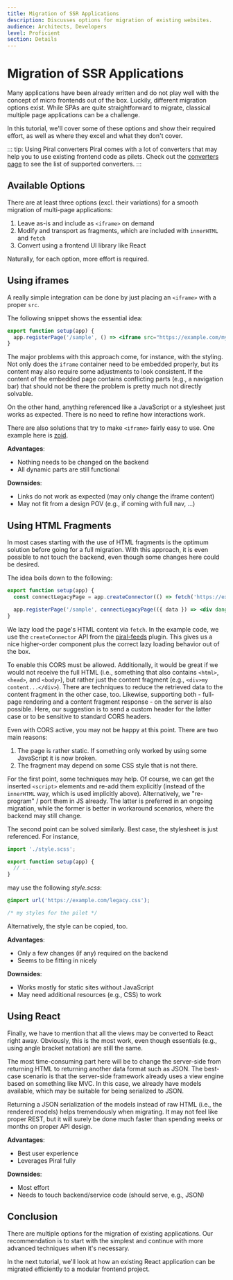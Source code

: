 ```yaml
---
title: Migration of SSR Applications
description: Discusses options for migration of existing websites.
audience: Architects, Developers
level: Proficient
section: Details
---
```


# Migration of SSR Applications

Many applications have been already written and do not play well with the concept of micro frontends out of the box. Luckily, different migration options exist. While SPAs are quite straightforward to migrate, classical multiple page applications can be a challenge.

In this tutorial, we'll cover some of these options and show their required effort, as well as where they excel and what they don't cover.

::: tip: Using Piral converters
Piral comes with a lot of converters that may help you to use existing frontend code as pilets.
Check out the [converters page](https://docs.piral.io/plugins) to see the list of supported converters.
:::

## Available Options

There are at least three options (excl. their variations) for a smooth migration of multi-page applications:

1. Leave as-is and include as `<iframe>` on demand
2. Modify and transport as fragments, which are included with `innerHTML` and `fetch`
3. Convert using a frontend UI library like React

Naturally, for each option, more effort is required.

## Using iframes

A really simple integration can be done by just placing an `<iframe>` with a proper `src`.

The following snippet shows the essential idea:

```jsx
export function setup(app) {
  app.registerPage('/sample', () => <iframe src="https://example.com/my-legacy-page" />);
}
```

The major problems with this approach come, for instance, with the styling. Not only does the `iframe` container need to be embedded properly, but its content may also require some adjustments to look consistent. If the content of the embedded page contains conflicting parts (e.g., a navigation bar) that should not be there the problem is pretty much not directly solvable.

On the other hand, anything referenced like a JavaScript or a stylesheet just works as expected. There is no need to refine how interactions work.

There are also solutions that try to make `<iframe>` fairly easy to use. One example here is [zoid](https://github.com/krakenjs/zoid).

**Advantages**:

- Nothing needs to be changed on the backend
- All dynamic parts are still functional

**Downsides**:

- Links do not work as expected (may only change the iframe content)
- May not fit from a design POV (e.g., if coming with full nav, ...)

## Using HTML Fragments

In most cases starting with the use of HTML fragments is the optimum solution before going for a full migration. With this approach, it is even possible to not touch the backend, even though some changes here could be desired.

The idea boils down to the following:

```jsx
export function setup(app) {
  const connectLegacyPage = app.createConnector(() => fetch('https://example.com/my-legacy-page').then(res => res.text()));

  app.registerPage('/sample', connectLegacyPage(({ data }) => <div dangerouslySetInnerHTML={{ __html: data }} />));
}
```

We lazy load the page's HTML content via `fetch`. In the example code, we use the `createConnector` API from the [piral-feeds](https://www.npmjs.com/package/piral-feeds) plugin. This gives us a nice higher-order component plus the correct lazy loading behavior out of the box.

To enable this CORS must be allowed. Additionally, it would be great if we would not receive the full HTML (i.e., something that also contains `<html>`, `<head>`, and `<body>`), but rather just the content fragment (e.g., `<div>my content...</div>`). There are techniques to reduce the retrieved data to the content fragment in the other case, too. Likewise, supporting both - full-page rendering and a content fragment response - on the server is also possible. Here, our suggestion is to send a custom header for the latter case or to be sensitive to standard CORS headers.

Even with CORS active, you may not be happy at this point. There are two main reasons:

1. The page is rather static. If something only worked by using some JavaScript it is now broken.
2. The fragment may depend on some CSS style that is not there.

For the first point, some techniques may help. Of course, we can get the inserted `<script>` elements and re-add them explicitly (instead of the `innerHTML` way, which is used implicitly above). Alternatively, we "re-program" / port them in JS already. The latter is preferred in an ongoing migration, while the former is better in workaround scenarios, where the backend may still change.

The second point can be solved similarly. Best case, the stylesheet is just referenced. For instance,

```js
import './style.scss';

export function setup(app) {
  // ...
}
```

may use the following *style.scss*:

```css
@import url('https://example.com/legacy.css');

/* my styles for the pilet */
```

Alternatively, the style can be copied, too.

**Advantages**:

- Only a few changes (if any) required on the backend
- Seems to be fitting in nicely

**Downsides**:

- Works mostly for static sites without JavaScript
- May need additional resources (e.g., CSS) to work

## Using React

Finally, we have to mention that all the views may be converted to React right away. Obviously, this is the most work, even though essentials (e.g., using angle bracket notation) are still the same.

The most time-consuming part here will be to change the server-side from returning HTML to returning another data format such as JSON. The best-case scenario is that the server-side framework already uses a view engine based on something like MVC. In this case, we already have models available, which may be suitable for being serialized to JSON.

Returning a JSON serialization of the models instead of raw HTML (i.e., the rendered models) helps tremendously when migrating. It may not feel like proper REST, but it will surely be done much faster than spending weeks or months on proper API design.

**Advantages**:

- Best user experience
- Leverages Piral fully

**Downsides**:

- Most effort
- Needs to touch backend/service code (should serve, e.g., JSON)

## Conclusion

There are multiple options for the migration of existing applications. Our recommendation is to start with the simplest and continue with more advanced techniques when it's necessary.

In the next tutorial, we'll look at how an existing React application can be migrated efficiently to a modular frontend project.

